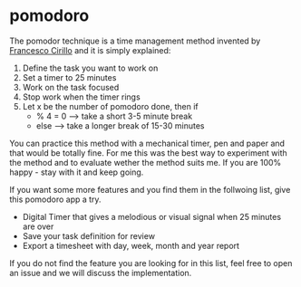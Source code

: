 # pomodoro

The pomodor technique is a time management method invented by [Francesco Cirillo](https://francescocirillo.com/) and it is simply explained:

1. Define the task you want to work on
2. Set a timer to 25 minutes
3. Work on the task focused
4. Stop work when the timer rings
5. Let x be the number of pomodoro done, then if
    - % 4 = 0 --> take a short 3-5 minute break
    - else    --> take a longer break of 15-30 minutes

You can practice this method with a mechanical timer, pen and paper and that would be totally fine. For me this was the best way to experiment with the method and to evaluate wether the method suits me. If you are 100% happy - stay with it and keep going.

If you want some more features and you find them in the follwoing list, give this pomodoro app a try.

- Digital Timer that gives a melodious or visual signal when 25 minutes are over
- Save your task definition for review
- Export a timesheet with day, week, month and year report

If you do not find the feature you are looking for in this list, feel free to open an issue and we will discuss the implementation.
